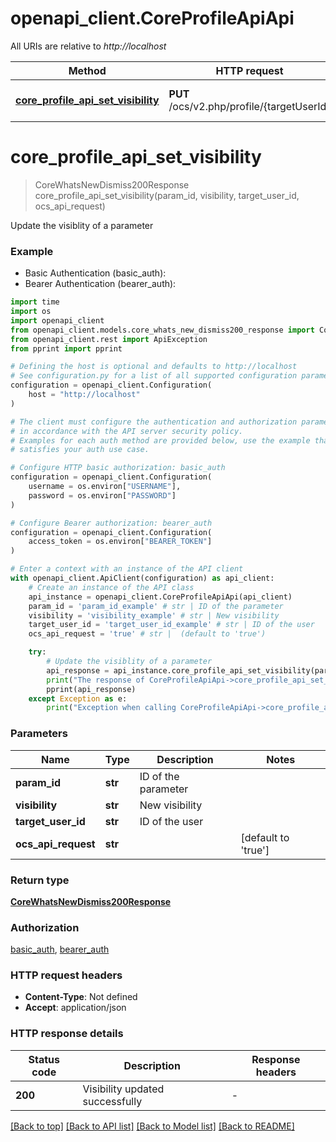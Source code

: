 # openapi_client.CoreProfileApiApi

All URIs are relative to *http://localhost*

Method | HTTP request | Description
------------- | ------------- | -------------
[**core_profile_api_set_visibility**](CoreProfileApiApi.md#core_profile_api_set_visibility) | **PUT** /ocs/v2.php/profile/{targetUserId} | Update the visiblity of a parameter


# **core_profile_api_set_visibility**
> CoreWhatsNewDismiss200Response core_profile_api_set_visibility(param_id, visibility, target_user_id, ocs_api_request)

Update the visiblity of a parameter

### Example

* Basic Authentication (basic_auth):
* Bearer Authentication (bearer_auth):
```python
import time
import os
import openapi_client
from openapi_client.models.core_whats_new_dismiss200_response import CoreWhatsNewDismiss200Response
from openapi_client.rest import ApiException
from pprint import pprint

# Defining the host is optional and defaults to http://localhost
# See configuration.py for a list of all supported configuration parameters.
configuration = openapi_client.Configuration(
    host = "http://localhost"
)

# The client must configure the authentication and authorization parameters
# in accordance with the API server security policy.
# Examples for each auth method are provided below, use the example that
# satisfies your auth use case.

# Configure HTTP basic authorization: basic_auth
configuration = openapi_client.Configuration(
    username = os.environ["USERNAME"],
    password = os.environ["PASSWORD"]
)

# Configure Bearer authorization: bearer_auth
configuration = openapi_client.Configuration(
    access_token = os.environ["BEARER_TOKEN"]
)

# Enter a context with an instance of the API client
with openapi_client.ApiClient(configuration) as api_client:
    # Create an instance of the API class
    api_instance = openapi_client.CoreProfileApiApi(api_client)
    param_id = 'param_id_example' # str | ID of the parameter
    visibility = 'visibility_example' # str | New visibility
    target_user_id = 'target_user_id_example' # str | ID of the user
    ocs_api_request = 'true' # str |  (default to 'true')

    try:
        # Update the visiblity of a parameter
        api_response = api_instance.core_profile_api_set_visibility(param_id, visibility, target_user_id, ocs_api_request)
        print("The response of CoreProfileApiApi->core_profile_api_set_visibility:\n")
        pprint(api_response)
    except Exception as e:
        print("Exception when calling CoreProfileApiApi->core_profile_api_set_visibility: %s\n" % e)
```


### Parameters

Name | Type | Description  | Notes
------------- | ------------- | ------------- | -------------
 **param_id** | **str**| ID of the parameter | 
 **visibility** | **str**| New visibility | 
 **target_user_id** | **str**| ID of the user | 
 **ocs_api_request** | **str**|  | [default to &#39;true&#39;]

### Return type

[**CoreWhatsNewDismiss200Response**](CoreWhatsNewDismiss200Response.md)

### Authorization

[basic_auth](../README.md#basic_auth), [bearer_auth](../README.md#bearer_auth)

### HTTP request headers

 - **Content-Type**: Not defined
 - **Accept**: application/json

### HTTP response details
| Status code | Description | Response headers |
|-------------|-------------|------------------|
**200** | Visibility updated successfully |  -  |

[[Back to top]](#) [[Back to API list]](../README.md#documentation-for-api-endpoints) [[Back to Model list]](../README.md#documentation-for-models) [[Back to README]](../README.md)

